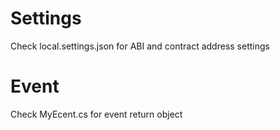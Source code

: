 # Settings
Check local.settings.json for ABI and contract address settings

# Event
Check MyEcent.cs for event return object